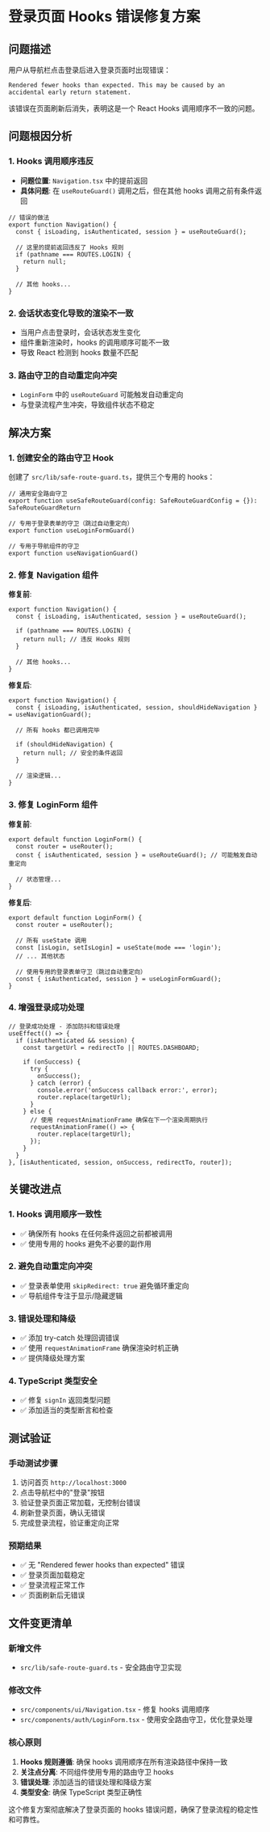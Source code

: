 # 登录页面 Hooks 错误修复方案

## 问题描述

用户从导航栏点击登录后进入登录页面时出现错误：
```
Rendered fewer hooks than expected. This may be caused by an accidental early return statement.
```

该错误在页面刷新后消失，表明这是一个 React Hooks 调用顺序不一致的问题。

## 问题根因分析

### 1. Hooks 调用顺序违反
- **问题位置**: `Navigation.tsx` 中的提前返回
- **具体问题**: 在 `useRouteGuard()` 调用之后，但在其他 hooks 调用之前有条件返回
```tsx
// 错误的做法
export function Navigation() {
  const { isLoading, isAuthenticated, session } = useRouteGuard();
  
  // 这里的提前返回违反了 Hooks 规则
  if (pathname === ROUTES.LOGIN) {
    return null;
  }
  
  // 其他 hooks...
}
```

### 2. 会话状态变化导致的渲染不一致
- 当用户点击登录时，会话状态发生变化
- 组件重新渲染时，hooks 的调用顺序可能不一致
- 导致 React 检测到 hooks 数量不匹配

### 3. 路由守卫的自动重定向冲突
- `LoginForm` 中的 `useRouteGuard` 可能触发自动重定向
- 与登录流程产生冲突，导致组件状态不稳定

## 解决方案

### 1. 创建安全的路由守卫 Hook

创建了 `src/lib/safe-route-guard.ts`，提供三个专用的 hooks：

```tsx
// 通用安全路由守卫
export function useSafeRouteGuard(config: SafeRouteGuardConfig = {}): SafeRouteGuardReturn

// 专用于登录表单的守卫（跳过自动重定向）
export function useLoginFormGuard()

// 专用于导航组件的守卫
export function useNavigationGuard()
```

### 2. 修复 Navigation 组件

**修复前**:
```tsx
export function Navigation() {
  const { isLoading, isAuthenticated, session } = useRouteGuard();
  
  if (pathname === ROUTES.LOGIN) {
    return null; // 违反 Hooks 规则
  }
  
  // 其他 hooks...
}
```

**修复后**:
```tsx
export function Navigation() {
  const { isLoading, isAuthenticated, session, shouldHideNavigation } = useNavigationGuard();
  
  // 所有 hooks 都已调用完毕
  
  if (shouldHideNavigation) {
    return null; // 安全的条件返回
  }
  
  // 渲染逻辑...
}
```

### 3. 修复 LoginForm 组件

**修复前**:
```tsx
export default function LoginForm() {
  const router = useRouter();
  const { isAuthenticated, session } = useRouteGuard(); // 可能触发自动重定向
  
  // 状态管理...
}
```

**修复后**:
```tsx
export default function LoginForm() {
  const router = useRouter();
  
  // 所有 useState 调用
  const [isLogin, setIsLogin] = useState(mode === 'login');
  // ... 其他状态
  
  // 使用专用的登录表单守卫（跳过自动重定向）
  const { isAuthenticated, session } = useLoginFormGuard();
}
```

### 4. 增强登录成功处理

```tsx
// 登录成功处理 - 添加防抖和错误处理
useEffect(() => {
  if (isAuthenticated && session) {
    const targetUrl = redirectTo || ROUTES.DASHBOARD;
    
    if (onSuccess) {
      try {
        onSuccess();
      } catch (error) {
        console.error('onSuccess callback error:', error);
        router.replace(targetUrl);
      }
    } else {
      // 使用 requestAnimationFrame 确保在下一个渲染周期执行
      requestAnimationFrame(() => {
        router.replace(targetUrl);
      });
    }
  }
}, [isAuthenticated, session, onSuccess, redirectTo, router]);
```

## 关键改进点

### 1. Hooks 调用顺序一致性
- ✅ 确保所有 hooks 在任何条件返回之前都被调用
- ✅ 使用专用的 hooks 避免不必要的副作用

### 2. 避免自动重定向冲突
- ✅ 登录表单使用 `skipRedirect: true` 避免循环重定向
- ✅ 导航组件专注于显示/隐藏逻辑

### 3. 错误处理和降级
- ✅ 添加 try-catch 处理回调错误
- ✅ 使用 `requestAnimationFrame` 确保渲染时机正确
- ✅ 提供降级处理方案

### 4. TypeScript 类型安全
- ✅ 修复 `signIn` 返回类型问题
- ✅ 添加适当的类型断言和检查

## 测试验证

### 手动测试步骤
1. 访问首页 `http://localhost:3000`
2. 点击导航栏中的"登录"按钮
3. 验证登录页面正常加载，无控制台错误
4. 刷新登录页面，确认无错误
5. 完成登录流程，验证重定向正常

### 预期结果
- ✅ 无 "Rendered fewer hooks than expected" 错误
- ✅ 登录页面加载稳定
- ✅ 登录流程正常工作
- ✅ 页面刷新后无错误

## 文件变更清单

### 新增文件
- `src/lib/safe-route-guard.ts` - 安全路由守卫实现

### 修改文件
- `src/components/ui/Navigation.tsx` - 修复 hooks 调用顺序
- `src/components/auth/LoginForm.tsx` - 使用安全路由守卫，优化登录处理

### 核心原则
1. **Hooks 规则遵循**: 确保 hooks 调用顺序在所有渲染路径中保持一致
2. **关注点分离**: 不同组件使用专用的路由守卫 hooks
3. **错误处理**: 添加适当的错误处理和降级方案
4. **类型安全**: 确保 TypeScript 类型正确性

这个修复方案彻底解决了登录页面的 hooks 错误问题，确保了登录流程的稳定性和可靠性。